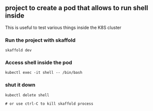 ## project to create a pod that allows to run shell inside
This is useful to test various things inside the K8S cluster

### Run the project with skaffold
```
skaffold dev
```

### Access shell inside the pod
```
kubectl exec -it shell -- /bin/bash
```

### shut it down
```
kubectl delete shell

# or use ctrl-C to kill skaffold process
```
